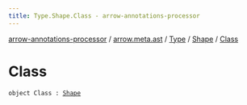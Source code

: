 ```yaml
---
title: Type.Shape.Class - arrow-annotations-processor
---
```


[arrow-annotations-processor](../../../index.html) / [arrow.meta.ast](../../index.html) / [Type](../index.html) / [Shape](index.html) / [Class](./-class.html)

# Class

`object Class : `[`Shape`](index.html)